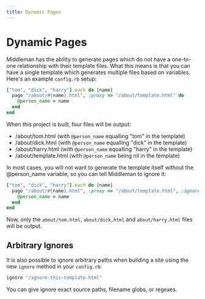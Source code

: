 ```yaml
---
title: Dynamic Pages
---
```


# Dynamic Pages

Middleman has the ability to generate pages which do not have a one-to-one relationship with their template files. What this means is that you can have a single template which generates multiple files based on variables. Here's an example `config.rb` setup:

``` ruby
["tom", "dick", "harry"].each do |name|
  page "/about/#{name}.html", :proxy => "/about/template.html" do
    @person_name = name
  end
end
```

When this project is built, four files will be output:

* /about/tom.html (with `@person_name` equalling "tom" in the template)
* /about/dick.html (with `@person_name` equalling "dick" in the template)
* /about/harry.html (with `@person_name` equalling "harry" in the template)
* /about/template.html (with `@person_name` being nil in the template)

In most cases, you will not want to generate the template itself without the @person_name variable, so you can tell Middleman to ignore it:

``` ruby
["tom", "dick", "harry"].each do |name|
  page "/about/#{name}.html", :proxy => "/about/template.html", :ignore => true do
    @person_name = name
  end
end
```

Now, only the `about/tom.html`, `about/dick.html` and `about/harry.html` files will be output.

## Arbitrary Ignores

It is also possible to ignore arbitrary paths when building a site using the new `ignore` method in your `config.rb`:

``` ruby
ignore "/ignore-this-template.html"
```

You can give ignore exact source paths, filename globs, or regexes.

